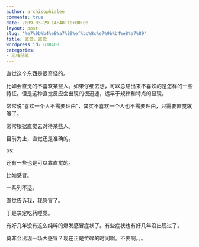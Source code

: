 ```yaml
---
author: archisophialee
comments: true
date: 2009-03-29 14:48:10+00:00
layout: post
slug: '%e7%9b%b4%e8%a7%89%ef%bc%8c%e7%9b%b4%e8%a7%89'
title: 直觉，直觉
wordpress_id: 638400
categories:
- 心情随笔
---
```


直觉这个东西是很奇怪的。

比如会直觉的不喜欢某些人。如果仔细去想，可以总结出来不喜欢的是怎样的一些特征。但是这种直觉反应会出现的很迅速，远早于规律和特点的显现。

常常说“喜欢一个人不需要理由”，其实不喜欢一个人也不需要理由，只需要直觉就够了。<!-- more -->

常常根据直觉去对待某些人。

目前为止，直觉还是准确的。

ps:

还有一些也是可以靠直觉的。

比如感冒。

一系列不适。

直觉告诉我，我感冒了。

于是决定吃药睡觉。

有好几年没有这么纯粹的爆发感冒症状了。有些症状也有好几年没出现过了。

莫非会出现一场大感冒？现在正是忙碌的时间啊。不要啊。。。
